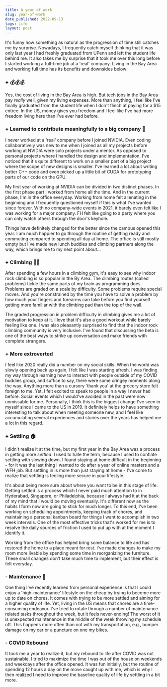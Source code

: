 ```yaml
---
title: A year of work
slug: year-of-work
date_published: 2022-09-13
tags: Life
layout: post
---
```


It's funny how something as natural as the progression of time still catches me by surprise. Nowadays, I frequently catch myself thinking that it was only last year I had freshly graduated from UPenn and left the student life behind me. It also takes me by surprise that it took me over this long before I started working a full-time job at a 'real' company. Living in the Bay Area and working full time has its benefits and downsides below:

### + 💰💰💰

Yes, the cost of living in the Bay Area is high. But tech jobs in the Bay Area pay *really* well, given my living expenses. More than anything, I feel like I've finally graduated from the student life when I don't flinch at paying for a $15 entree. In the US, money gives you freedom and I feel like I've had more freedom living here than I've ever had before. 

### + Learned to contribute meaningfully to a big company 🏢

I never worked at a 'real' company before I joined NVIDIA. Even coding collaboratively was new to me when I joined as all my projects before working at NVIDIA were solo projects under a mentor. As opposed to personal projects where I handled the design and implementation, I've noticed that it's quite different to work on a smaller part of a big project where the scope of new designs is smaller. I've learned a lot about writing better C++ code and even picked up a little bit of CUDA for prototyping parts of our code on the GPU.

My first year of working at NVIDIA can be divided in two distinct phases. In the first phase part I worked from home all the time. And in the current phase, I'm in the office everyday. Working from home felt alienating in the beginning and I frequently questioned myself if this is what I've wanted since forever. With no company-wide events in 2021, it barely even felt like I was working for a major company.  FH felt like going to a party where you can only watch others through the door's keyhole.

Things have definitely changed for the better since the campus opened this year. I am much happier to go through the routine of getting ready and commuting compared to spending all day at home. The office is still mostly empty but I've made new lunch buddies and climbing partners along the way, which brings me to my next point about...

### + Climbing 🧗‍♂️

After spending a few hours in a climbing gym, it's easy to see why indoor rock climbing is so popular in the By Area. The climbing routes (called problems) tickle the same parts of my brain as programming does. Problems are graded on a scale by difficulty. Some problems require special moves. And you're constrained by the time you have to solve a problem by how much your fingers and forearms can take before you find yourself getting more familiar with the climbing pad than the top of the wall. 

The graded progression in problem difficulty in climbing gives me a lot of motivation to keep at it. I love that it's also a good workout while barely feeling like one. I was also pleasantly surprised to find that the indoor rock climbing community is very inclusive. I've found that discussing the beta is one of the best ways to strike up conversation and make friends with complete strangers.

### + More extroverted

I feel like 2020 really did a number on my social skills. When the world was slowly opening back up again, I felt like I was starting afresh. I was finding my way through learning how to interact with people outside of my COVID buddies group, and suffice to say, there were some cringey moments along the way. Anything more than a cursory 'thank you' at the grocery store felt foreign to me. Yet, I felt excited to speak to people in a way I never had before. Social events which I would've avoided in the past were now unmissable for me. Personally, I think this is the biggest change I've seen in myself since I came to the US in 2019. It definitely helps to have something interesting to talk about when meeting someone new, and I feel like accumulating several experiences and stories over the years has helped me a lot in this regard.

### + Settling 🏠

I didn't realize it at the time, but my first year in the Bay Area was a process in getting more *settled*. I used to hate the term, because I used to conflate settling with slowing down. I found staying at home difficult in the beginning - for it was the last thing I wanted to do after a year of online masters and a WFH job. But settling in is more than just staying at home - I've come to realize that settling is feeling more secure in your lifestyle. 

 It's about being more sure about where you want to be in this stage of life. Getting settled is a process which I never paid much attention to in Hyderabad, Singapore, or Philadelphia, because I always had it at the back of my mind that I would be moving eventually. It's different now as the habits I form now are going to stick for much longer. To this end, I've been working on scheduling appointments, keeping track of chores, and maintaining a personal kanban board for things I want to accomplish in two week intervals. One of the most effective tricks that's worked for me is to resolve the daily sources of friction I used to put up with at the moment I identify it.
 
 Working from the office has helped bring some balance to life and has restored the home to a place meant for rest. I've made changes to make my room more livable by spending some time in reorganizing the furniture. These small changes don't take much time to implement, but their effect is felt everyday. 

### - Maintenance 🔧

One thing I've recently learned from personal experience is that I could enjoy a 'high-maintenance' lifestyle on the cheap by trying to become more up to date on chores. It comes with trying to be more settled and aiming for a higher quality of life. Yet, living in the US means that chores are a time-consuming endeavor. I've tried to rotate through a number of maintenance related tasks throughout the week, but it feels never-ending! The worst of it is unexpected maintenance in the middle of the week throwing my schedule off. This happens more often than not with my transportation, e.g., bumper damage on my car or a puncture on one my bikes.

### - COVID Rebound

It took me a year to realize it, but my rebound to life after COVID was not sustainable. I tried to maximize the time I was out of the house on weekends and weekdays after the office opened. It was fun initially, but the routine of spending 12 hours a day on the move caught up with me, which is why I then realized I need to improve the baseline quality of life by settling in a bit more.